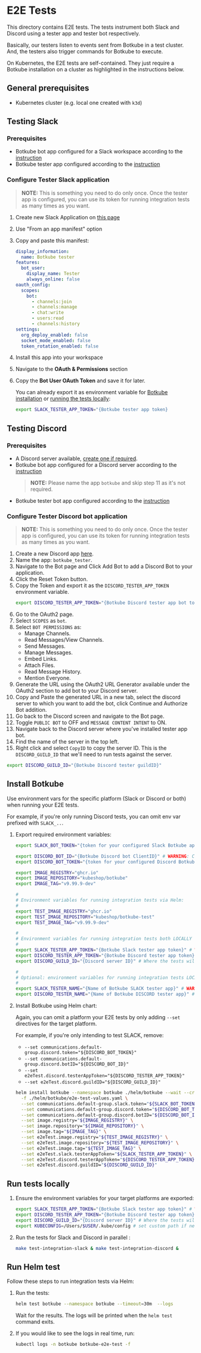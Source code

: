 # E2E Tests

This directory contains E2E tests. The tests instrument both Slack and Discord using a tester app and tester bot respectively.

Basically, our testers listen to events sent from Botkube in a test cluster. And, the testers also trigger commands for Botkube to execute.

On Kubernetes, the E2E tests are self-contained. They just require a Botkube installation on a cluster as highlighted in the instructions below.

## General prerequisites

- Kubernetes cluster (e.g. local one created with `k3d`)

## Testing Slack

### Prerequisites

- Botkube bot app configured for a Slack workspace according to the [instruction](https://botkube.io/docs/installation/slack/)
- Botkube tester app configured according to the [instruction](#configure-tester-slack-application)

### Configure Tester Slack application

> **NOTE:** This is something you need to do only once. Once the tester app is configured, you can use its token for running integration tests as many times as you want.

1. Create new Slack Application on [this page](https://api.slack.com/apps)
2. Use "From an app manifest" option
3. Copy and paste this manifest:

    ```yaml
    display_information:
      name: Botkube tester
    features:
      bot_user:
        display_name: Tester
        always_online: false
    oauth_config:
      scopes:
        bot:
          - channels:join
          - channels:manage
          - chat:write
          - users:read
          - channels:history
    settings:
      org_deploy_enabled: false
      socket_mode_enabled: false
      token_rotation_enabled: false
    ```

4. Install this app into your workspace
5. Navigate to the **OAuth & Permissions** section
6. Copy the **Bot User OAuth Token** and save it for later.

   You can already export it as environment variable for [Botkube installation](#install-botkube) or [running the tests locally](#run-tests-locally):

   ```bash
   export SLACK_TESTER_APP_TOKEN="{Botkube tester app token}
   ```

## Testing Discord

### Prerequisites

- A Discord server available, [create one if required](https://support.discord.com/hc/en-us/articles/204849977-How-do-I-create-a-server-).
- Botkube bot app configured for a Discord server according to the [instruction](https://botkube.io/docs/installation/discord/#install-botkube-to-the-discord-server)
  > **NOTE:** Please name the app `botkube` and skip step 11 as it's not required.
- Botkube tester bot app configured according to the [instruction](#configure-tester-discord-bot-application)

### Configure Tester Discord bot application

> **NOTE:** This is something you need to do only once. Once the tester app is configured, you can use its token for running integration tests as many times as you want.

1. Create a new Discord app [here](https://discordapp.com/developers/applications).
2. Name the app: `botkube_tester`.
3. Navigate to the Bot page and Click Add Bot to add a Discord Bot to your application.
4. Click the Reset Token button.
5. Copy the Token and export it as the `DISCORD_TESTER_APP_TOKEN` environment variable.
   ```bash
   export DISCORD_TESTER_APP_TOKEN="{Botkube Discord tester app bot token}"
   ```
6. Go to the OAuth2 page.
7. Select `SCOPES` as `bot`.
8. Select `BOT PERMISSIONS` as:
   - Manage Channels.
   - Read Messages/View Channels.
   - Send Messages.
   - Manage Messages.
   - Embed Links.
   - Attach Files.
   - Read Message History.
   - Mention Everyone.
9. Generate the URL using the OAuth2 URL Generator available under the OAuth2 section to add bot to your Discord server.
10. Copy and Paste the generated URL in a new tab, select the discord server to which you want to add the bot, click Continue and Authorize Bot addition.
11. Go back to the Discord screen and navigate to the Bot page.
12. Toggle `PUBLIC BOT` to OFF and `MESSAGE CONTENT INTENT` to ON.
13. Navigate back to the Discord server where you've installed tester app bot.
14. Find the name of the server in the top left.
15. Right click and select `CopyID` to copy the server ID. This is the `DISCORD_GUILD_ID` that we'll need to run tests against the server.
   ```bash
   export DISCORD_GUILD_ID="{Botkube Discord tester guildID}"
   ```

## Install Botkube

Use environment vars for the specific platform (Slack or Discord or both) when running your E2E tests.

For example, if you're only running Discord tests, you can omit env var prefixed with `SLACK_..`.

1. Export required environment variables:

    ```bash
    export SLACK_BOT_TOKEN="{token for your configured Slack Botkube app}" # WARNING: Token for Botkube Slack bot, not the Tester!

    export DISCORD_BOT_ID="{Botkube Discord bot ClientID}" # WARNING: ClientID for Botkube Discord bot, not the Tester bot!
    export DISCORD_BOT_TOKEN="{token for your configured Discord Botkube bot}" # WARNING: Token for Botkube Discord bot, not the Tester!

    export IMAGE_REGISTRY="ghcr.io"
    export IMAGE_REPOSITORY="kubeshop/botkube"
    export IMAGE_TAG="v9.99.9-dev"

    #
    # Environment variables for running integration tests via Helm:
    #
    export TEST_IMAGE_REGISTRY="ghcr.io"
    export TEST_IMAGE_REPOSITORY="kubeshop/botkube-test"
    export TEST_IMAGE_TAG="v9.99.9-dev"

    #
    # Environment variables for running integration tests both LOCALLY and via Helm:
    #
    export SLACK_TESTER_APP_TOKEN="{Botkube Slack tester app token}" # WARNING: Token for Tester, not the Botkube Slack bot!
    export DISCORD_TESTER_APP_TOKEN="{Botkube Discord tester app token}" # WARNING: Token for Tester, not the Botkube Discord bot!
    export DISCORD_GUILD_ID="{Discord server ID}" # Where the tests will

    #
    # Optional: environment variables for running integration tests LOCALLY using make:
    #
    export SLACK_TESTER_NAME="{Name of Botkube SLACK tester app}" # WARNING: tester name defaults to `tester` when a name is not provided for local test runs!
    export DISCORD_TESTER_NAME="{Name of Botkube DISCORD tester app}" # WARNING: tester name defaults to `tester` when a name is not provided for local test runs!
    ```

2. Install Botkube using Helm chart:

   Again, you can omit a platform your E2E tests by only adding `--set` directives for the target platform.

   For example, if you're only intending to test SLACK, remove:
   - `--set communications.default-group.discord.token="${DISCORD_BOT_TOKEN}"`
   - `--set communications.default-group.discord.botID="${DISCORD_BOT_ID}"`
   - `--set e2eTest.discord.testerAppToken="${DISCORD_TESTER_APP_TOKEN}"`
   - `--set e2eTest.discord.guildID="${DISCORD_GUILD_ID}"`

    ```bash
    helm install botkube --namespace botkube ./helm/botkube --wait --create-namespace \
      -f ./helm/botkube/e2e-test-values.yaml \
      --set communications.default-group.slack.token="${SLACK_BOT_TOKEN}" \
      --set communications.default-group.discord.token="${DISCORD_BOT_TOKEN}" \
      --set communications.default-group.discord.botID="${DISCORD_BOT_ID}" \
      --set image.registry="${IMAGE_REGISTRY}" \
      --set image.repository="${IMAGE_REPOSITORY}" \
      --set image.tag="${IMAGE_TAG}" \
      --set e2eTest.image.registry="${TEST_IMAGE_REGISTRY}" \
      --set e2eTest.image.repository="${TEST_IMAGE_REPOSITORY}" \
      --set e2eTest.image.tag="${TEST_IMAGE_TAG}" \
      --set e2eTest.slack.testerAppToken="${SLACK_TESTER_APP_TOKEN}" \
      --set e2eTest.discord.testerAppToken="${DISCORD_TESTER_APP_TOKEN}" \
      --set e2eTest.discord.guildID="${DISCORD_GUILD_ID}"
    ```

## Run tests locally

1. Ensure the environment variables for your target platforms are exported:

    ```bash
    export SLACK_TESTER_APP_TOKEN="{Botkube Slack tester app token}" # WARNING: Token for Tester, not the Botkube Slack bot!
    export DISCORD_TESTER_APP_TOKEN="{Botkube Discord tester app token}" # WARNING: Token for Tester, not the Botkube Discord bot!
    export DISCORD_GUILD_ID="{Discord server ID}" # Where the tests will
    export KUBECONFIG=/Users/$USER/.kube/config # set custom path if necessary
    ```

2. Run the tests for Slack and Discord in parallel :

    ```bash
    make test-integration-slack & make test-integration-discord &
    ```

## Run Helm test

Follow these steps to run integration tests via Helm:

1. Run the tests:

    ```bash
    helm test botkube --namespace botkube --timeout=30m  --logs
    ```

   Wait for the results. The logs will be printed when the `helm test` command exits.

2. If you would like to see the logs in real time, run:

    ```bash
    kubectl logs -n botkube botkube-e2e-test -f
    ```

